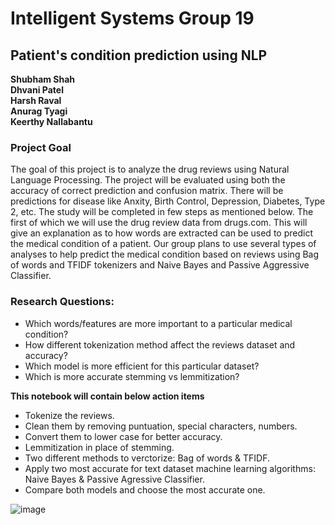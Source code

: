 # Intelligent Systems Group 19 
## Patient's condition prediction using NLP
**Shubham Shah**<br>
**Dhvani Patel**<br>
**Harsh Raval**<br>
**Anurag Tyagi**<br>
**Keerthy Nallabantu** <br>

### Project Goal
The goal of this project is to analyze the drug reviews using Natural Language Processing. The project will be evaluated using both the accuracy of correct prediction and confusion matrix. There will be predictions for disease like Anxity, Birth Control, Depression, Diabetes, Type 2, etc. The study will be completed in few steps as mentioned below. The first of which we will use the drug review data from drugs.com. This will give an explanation as to how words are extracted can be used to predict the medical condition of a patient. Our group plans to use several types of analyses to help predict the medical condition based on reviews using Bag of words and TFIDF tokenizers and Naive Bayes and Passive Aggressive Classifier. 

### Research Questions:
- Which words/features are more important to a particular medical condition?
- How different tokenization method affect the reviews dataset and accuracy?
- Which model is more efficient for this particular dataset?
- Which is more accurate stemming vs lemmitization?

**This notebook will contain below action items**
- Tokenize the reviews.
- Clean them by removing puntuation, special characters, numbers.
- Convert them to lower case for better accuracy.
- Lemmitization in place of stemming.
- Two different methods to verctorize: Bag of words & TFIDF.
- Apply two most accurate for text dataset machine learning algorithms: Naive Bayes & Passive Agressive Classifier.
- Compare both models and choose the most accurate one. 

![image](https://user-images.githubusercontent.com/79810765/164039197-3642934b-374e-4690-a120-f0a35a7314b9.png)
